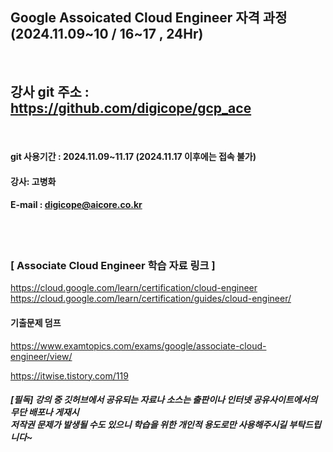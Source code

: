 
##  Google Assoicated Cloud Engineer 자격 과정 (2024.11.09~10 / 16~17 , 24Hr)
<br>

## 강사 git 주소 :    https://github.com/digicope/gcp_ace
<br>

#### git 사용기간 : 2024.11.09~11.17 (2024.11.17  이후에는 접속 불가)


#### 강사: 고병화
#### E-mail : digicope@aicore.co.kr
<br>
<br>

### [ Associate Cloud Engineer 학습 자료 링크 ]

https://cloud.google.com/learn/certification/cloud-engineer
<br>
https://cloud.google.com/learn/certification/guides/cloud-engineer/
<br>

#### 기출문제 덤프

https://www.examtopics.com/exams/google/associate-cloud-engineer/view/
<br>

https://itwise.tistory.com/119

##### [필독] 강의 중 깃허브에서 공유되는 자료나 소스는 출판이나 인터넷 공유사이트에서의 무단 배포나 게재시 <br> 저작권 문제가 발생될 수도 있으니 학습을 위한 개인적 용도로만 사용해주시길 부탁드립니다~     
